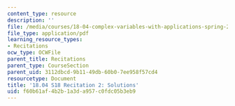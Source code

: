 ```yaml
---
content_type: resource
description: ''
file: /media/courses/18-04-complex-variables-with-applications-spring-2018/f60b61af4b2b1a3da957c0fdc05b3eb9_MIT18_04S18_Recit2-solutions.pdf
file_type: application/pdf
learning_resource_types:
- Recitations
ocw_type: OCWFile
parent_title: Recitations
parent_type: CourseSection
parent_uid: 3112dbcd-9b11-49db-60b0-7ee958f57cd4
resourcetype: Document
title: '18.04 S18 Recitation 2: Solutions'
uid: f60b61af-4b2b-1a3d-a957-c0fdc05b3eb9
---
```

